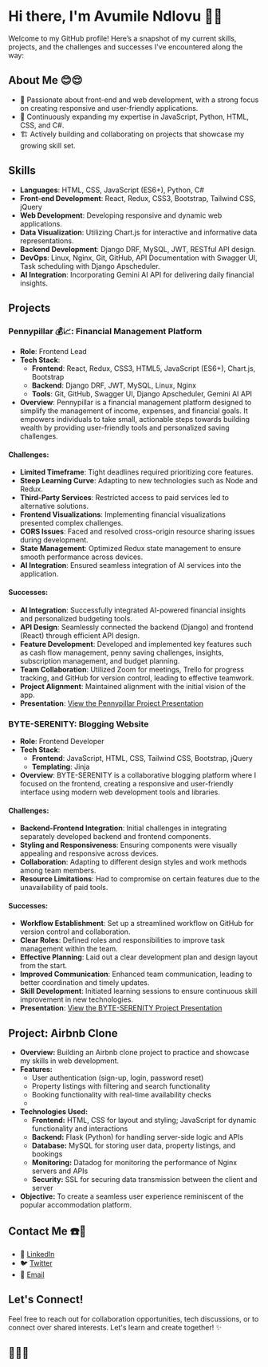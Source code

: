 # Hi there, I'm Avumile Ndlovu 👋🐘

Welcome to my GitHub profile! Here’s a snapshot of my current skills,  projects, and the challenges and successes I've encountered along the way:

## About Me 😊😌
- 👀 Passionate about front-end and web development, with a strong focus on creating responsive and user-friendly applications.
- 🌱 Continuously expanding my expertise in JavaScript, Python, HTML, CSS, and C#.
- 🏗️ Actively building and collaborating on projects that showcase my growing skill set.

## Skills
- **Languages**: HTML, CSS, JavaScript (ES6+), Python, C#
- **Front-end Development**: React, Redux, CSS3, Bootstrap, Tailwind CSS, jQuery
- **Web Development**: Developing responsive and dynamic web applications.
- **Data Visualization**: Utilizing Chart.js for interactive and informative data representations.
- **Backend Development**: Django DRF, MySQL, JWT, RESTful API design.
- **DevOps**: Linux, Nginx, Git, GitHub, API Documentation with Swagger UI, Task scheduling with Django Apscheduler.
- **AI Integration**: Incorporating Gemini AI API for delivering daily financial insights.

## Projects

### **Pennypillar 💰📈: Financial Management Platform**
- **Role**: Frontend Lead
- **Tech Stack**:
  - **Frontend**: React, Redux, CSS3, HTML5, JavaScript (ES6+), Chart.js, Bootstrap
  - **Backend**: Django DRF, JWT, MySQL, Linux, Nginx
  - **Tools**: Git, GitHub, Swagger UI, Django Apscheduler, Gemini AI API
- **Overview**: Pennypillar is a financial management platform designed to simplify the management of income, expenses, and financial goals. It empowers individuals to take small, actionable steps towards building wealth by providing user-friendly tools and personalized saving challenges.

#### Challenges:
- **Limited Timeframe**: Tight deadlines required prioritizing core features.
- **Steep Learning Curve**: Adapting to new technologies such as Node and Redux.
- **Third-Party Services**: Restricted access to paid services led to alternative solutions.
- **Frontend Visualizations**: Implementing financial visualizations presented complex challenges.
- **CORS Issues**: Faced and resolved cross-origin resource sharing issues during development.
- **State Management**: Optimized Redux state management to ensure smooth performance across devices.
- **AI Integration**: Ensured seamless integration of AI services into the application.

#### Successes:
- **AI Integration**: Successfully integrated AI-powered financial insights and personalized budgeting tools.
- **API Design**: Seamlessly connected the backend (Django) and frontend (React) through efficient API design.
- **Feature Development**: Developed and implemented key features such as cash flow management, penny saving challenges, insights, subscription management, and budget planning.
- **Team Collaboration**: Utilized Zoom for meetings, Trello for progress tracking, and GitHub for version control, leading to effective teamwork.
- **Project Alignment**: Maintained alignment with the initial vision of the app.
- **Presentation**: [View the Pennypillar Project Presentation](https://docs.google.com/presentation/d/1QOxK34YevH53fiZm1C32BZXm0tKmTCpii5Ru3Xb1DIA/edit?usp=drivesdk)

### **BYTE-SERENITY: Blogging Website**
- **Role**: Frontend Developer
- **Tech Stack**:
  - **Frontend**: JavaScript, HTML, CSS, Tailwind CSS, Bootstrap, jQuery
  - **Templating**: Jinja
- **Overview**: BYTE-SERENITY is a collaborative blogging platform where I focused on the frontend, creating a responsive and user-friendly interface using modern web development tools and libraries.

#### Challenges:
- **Backend-Frontend Integration**: Initial challenges in integrating separately developed backend and frontend components.
- **Styling and Responsiveness**: Ensuring components were visually appealing and responsive across devices.
- **Collaboration**: Adapting to different design styles and work methods among team members.
- **Resource Limitations**: Had to compromise on certain features due to the unavailability of paid tools.

#### Successes:
- **Workflow Establishment**: Set up a streamlined workflow on GitHub for version control and collaboration.
- **Clear Roles**: Defined roles and responsibilities to improve task management within the team.
- **Effective Planning**: Laid out a clear development plan and design layout from the start.
- **Improved Communication**: Enhanced team communication, leading to better coordination and timely updates.
- **Skill Development**: Initiated learning sessions to ensure continuous skill improvement in new technologies.
- **Presentation**: [View the BYTE-SERENITY Project Presentation](https://1drv.ms/p/s!Ah2Rv1aubk4RhVUlDxrdqGlFuaOe)


## Project: Airbnb Clone
- **Overview:** Building an Airbnb clone project to practice and showcase my skills in web development.
- **Features:**
  - User authentication (sign-up, login, password reset)
  - Property listings with filtering and search functionality
  - Booking functionality with real-time availability checks
  - 
- **Technologies Used:**
  - **Frontend:** HTML, CSS for layout and styling; JavaScript for dynamic functionality and interactions
  - **Backend:** Flask (Python) for handling server-side logic and APIs
  - **Database:** MySQL for storing user data, property listings, and bookings
  - **Monitoring:** Datadog for monitoring the performance of Nginx servers and APIs
  - **Security:** SSL for securing data transmission between the client and server
- **Objective:** To create a seamless user experience reminiscent of the popular accommodation platform.
  
## Contact Me ☎️📧
- 📎 [LinkedIn](https://www.linkedin.com/in/aevy21)
- 🐦 [Twitter](https://twitter.com/ndlovuavue)
- 📧 [Email](mailto:avumileee@gmail.com)

## Let's Connect!
Feel free to reach out for collaboration opportunities, tech discussions, or to connect over shared interests. Let's learn and create together! ✨


 ## 💫💫💫
